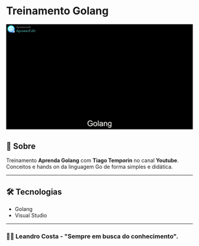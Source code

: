 # Treinamento Golang

![Alt text](resources/go.gif)

## 👀 Sobre

Treinamento **Aprenda Golang** com **Tiago Temporin** no canal **Youtube**.
Conceitos e hands on da linguagem Go de forma simples e didática.

---

## 🛠 Tecnologias

- Golang
- Visual Studio

---

### 🐱‍🏍 Leandro Costa - "Sempre em busca do conhecimento".
